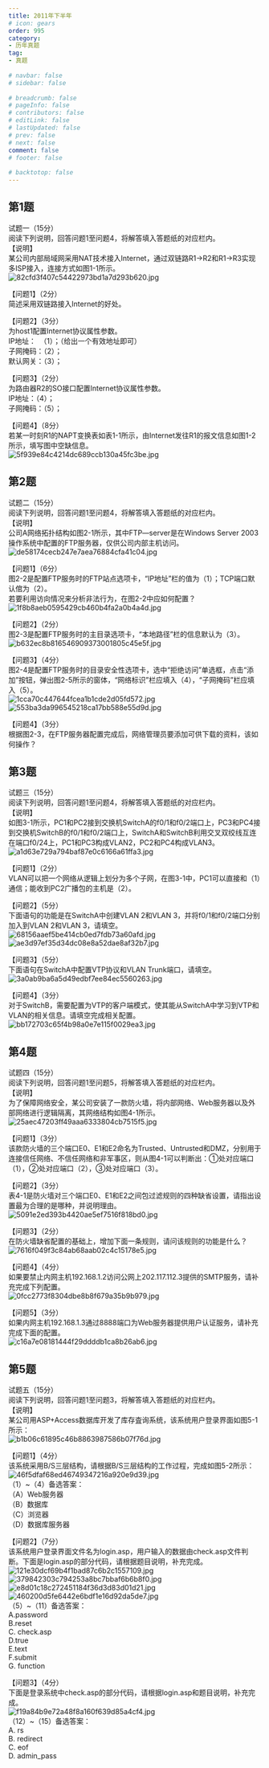 ```yaml
---  
title: 2011年下半年  
# icon: gears  
order: 995  
category:  
- 历年真题  
tag:  
- 真题  
  
# navbar: false  
# sidebar: false  
  
# breadcrumb: false  
# pageInfo: false  
# contributors: false  
# editLink: false  
# lastUpdated: false  
# prev: false  
# next: false  
comment: false  
# footer: false  
  
# backtotop: false  
---  
```

## 第1题 ##

试题一（15分）  
阅读下列说明，回答问题1至问题4，将解答填入答题纸的对应栏内。  
【说明】  
某公司内部局域网采用NAT技术接入Internet，通过双链路R1→R2和R1→R3实现多ISP接入，连接方式如图1-1所示。  
![82cfd3f407c54422973bd1a7d293b620.jpg][]  
  
【问题1】（2分）  
简述采用双链路接入Internet的好处。  
  
【问题2】（3分）  
为host1配置Internet协议属性参数。  
IP地址：  （1）；（给出一个有效地址即可）  
子网掩码：（2）；  
默认网关：（3）；  
  
【问题3】（2分）  
为路由器R2的SO接口配置Internet协议属性参数。  
IP地址：（4）；  
子网掩码：（5）；  
  
【问题4】（8分）  
若某一时刻R1的NAPT变换表如表1-1所示，由Internet发往R1的报文信息如图1-2所示，填写图中空缺信息。  
![5f939e84c4214dc689ccb130a45fc3be.jpg][]  


## 第2题 ##

试题二（15分）  
阅读下列说明，回答问题1至问题4，将解答填入答题纸的对应栏内。  
【说明】  
公司A网络拓扑结构如图2-1所示，其中FTP—server是在Windows Server 2003操作系统中配置的FTP服务器，仅供公司内部主机访问。  
![de58174cecb247e7aea76884cfa41c04.jpg][]  
  
【问题1】（6分）  
图2-2是配置FTP服务时的FTP站点选项卡，“IP地址”栏的值为（1）；TCP端口默认倌为（2）。  
若要利用访向情况来分析非法行为，在图2-2中应如何配置？  
![1f8b8aeb0595429cb460b4fa2a0b4a4d.jpg][]  
  
【问题2】（2分）  
图2-3是配置FTP服务时的主目录选项卡，“本地路径”栏的信息默认为（3）。  
![b632ec8b816546909373001805c45e5f.jpg][]  
  
【问题3】（4分）  
图2-4是配置FTP服务时的目录安全性选项卡，选中“拒绝访问”单选框，点击“添加”按钮，弹出图2-5所示的窗体，“网络标识”栏应填入（4），“子网掩码”栏应填入（5）。  
![1cca70c447644fcea1b1cde2d05fd572.jpg][]  
![553ba3da996545218ca17bb588e55d9d.jpg][]  
  
【问题4】（3分）  
根据图2-3，在FTP服务器配置完成后，网络管理员要添加可供下载的资料，该如何操作？  


## 第3题 ##

试题三（15分）  
阅读下列说明，回答问题1至问题4，将解答填入答题纸的对应栏内。  
【说明】  
如图3-1所示，PC1和PC2接到交换机SwitchA的f0/1和f0/2端口上，PC3和PC4接到交换机SwitchB的f0/1和f0/2端口上，SwitchA和SwitchB利用交叉双绞线互连在端口f0/24上，PC1和PC3构成VLAN2，PC2和PC4构成VLAN3。  
![a1d63e729a794baf87e0c6166a61ffa3.jpg][]  
  
【问题1】（2分）  
VLAN可以把一个网络从逻辑上划分为多个子网，在图3-1中，PC1可以直接和（1）通信；能收到PC2广播包的主机是（2）。  
  
【问题2】（5分）  
下面语句的功能是在SwitchA中创建VLAN 2和VLAN 3，并将f0/1和f0/2端口分别加入到VLAN 2和VLAN 3，请填空。  
![68156aaef5be414cb0ed7fdb73a60afd.jpg][]  
![ae3d97ef35d34dc08e8a52dae8af32b7.jpg][]  
  
【问题3】（5分）  
下面语句在SwitchA中配置VTP协议和VLAN Trunk端口，请填空。  
![3a0ab9ba6a5d49edbf7ee84ec5560263.jpg][]  
  
【问题4】（3分）  
对于SwitchB，需要配置为VTP的客户端模式，使其能从SwitchA中学习到VTP和VLAN的相关信息。请填空完成相关配置。  
![bb172703c65f4b98a0e7e115f0029ea3.jpg][]  


## 第4题 ##

试题四（15分）  
阅读下列说明，回答问题1至问题5，将解答填入答题纸的对应栏内。  
【说明】  
为了保障网络安全，某公司安装了一款防火墙，将内部网络、Web服务器以及外部网络进行逻辑隔离，其网络结构如图4-1所示。  
![25aec47203ff49aaa6333804cb7515f5.jpg][]  
  
【问题1】（3分）  
该款防火墙的三个端口E0、E1和E2命名为Trusted、Untrusted和DMZ，分别用于连接信任网络、不信任网络和非军事区，则从图4-1可以判断出：①处对应端口（1），②处对应端口（2），③处对应端口（3）。  
  
【问题2】（3分）  
表4-1是防火墙对三个端口E0、E1和E2之间包过滤规则的四种缺省设置，请指出设置最为合理的是哪种，并说明理由。  
![5091e2ed393b4420ae5ef7516f818bd0.jpg][]  
  
【问题3】（2分）  
在防火墙缺省配置的基础上，增加下面一条规则，请问该规则的功能是什么？  
![7616f049f3c84ab68aab02c4c15178e5.jpg][]  
  
【问题4】（4分）  
如果要禁止内网主机192.168.1.2访问公网上202.117.112.3提供的SMTP服务，请补充完成下列配置。  
![0fcc2773f8304dbe8b8f679a35b9b979.jpg][]  
  
【问题5】（3分）  
如果内网主机192.168.1.3通过8888端口为Web服务器提供用户认证服务，请补充完成下面的配置。  
![c16a7e08181444f29ddddb1ca8b26ab6.jpg][]  


## 第5题 ##

试题五（15分）  
阅读下列说明，回答问题1至问题3，将解答填入答题纸的对应栏内。  
【说明】  
某公司用ASP+Access数据库开发了库存査询系统，该系统用户登录界面如图5-1所示：  
![b1b06c61895c46b8863987586b07f76d.jpg][]  
  
【问题1】（4分）  
该系统采用B/S三层结构，请根据B/S三层结构的工作过程，完成如图5-2所示：  
![46f5dfaf68ed46749347216a920e9d39.jpg][]  
（1）~（4）备选答案：  
（A）Web服务器  
（B）数据库  
（C）浏览器  
（D）数据库服务器  
  
【问题2】（7分）  
该系统用户登录界面文件名为login.asp，用户输入的数据由check.asp文件判断。下面是login.asp的部分代码，请根据题目说明，补充完成。  
![121e30dcf69b4f1bad87c6b2c1557109.jpg][]  
![379842303c794253a8bc7bbaf6b6b8f0.jpg][]  
![e8d01c18c272451184f36d3d83d01d21.jpg][]  
![460200d5fe6442e6bdf1e16d92da5de7.jpg][]  
（5）~（11）备选答案：  
A.password  
B.reset  
C. check.asp  
D.true  
E.text  
F.submit  
G. function  
  
【问题3】（4分）  
下面是登录系统中check.asp的部分代码，请根据login.asp和题目说明，补充完成。  
![f19a84b9e72a48f8a160f639d85a4cf4.jpg][]  
（12）~（15）备选答案：  
A. rs  
B. redirect  
C. eof  
D. admin\_pass  



[82cfd3f407c54422973bd1a7d293b620.jpg]: https://www.xkxxkx.cn/file/exam/software/网络管理员/案例/第1题/82cfd3f407c54422973bd1a7d293b620.jpg
[5f939e84c4214dc689ccb130a45fc3be.jpg]: https://www.xkxxkx.cn/file/exam/software/网络管理员/案例/第1题/5f939e84c4214dc689ccb130a45fc3be.jpg
[de58174cecb247e7aea76884cfa41c04.jpg]: https://www.xkxxkx.cn/file/exam/software/网络管理员/案例/第2题/de58174cecb247e7aea76884cfa41c04.jpg
[1f8b8aeb0595429cb460b4fa2a0b4a4d.jpg]: https://www.xkxxkx.cn/file/exam/software/网络管理员/案例/第2题/1f8b8aeb0595429cb460b4fa2a0b4a4d.jpg
[b632ec8b816546909373001805c45e5f.jpg]: https://www.xkxxkx.cn/file/exam/software/网络管理员/案例/第2题/b632ec8b816546909373001805c45e5f.jpg
[1cca70c447644fcea1b1cde2d05fd572.jpg]: https://www.xkxxkx.cn/file/exam/software/网络管理员/案例/第2题/1cca70c447644fcea1b1cde2d05fd572.jpg
[553ba3da996545218ca17bb588e55d9d.jpg]: https://www.xkxxkx.cn/file/exam/software/网络管理员/案例/第2题/553ba3da996545218ca17bb588e55d9d.jpg
[a1d63e729a794baf87e0c6166a61ffa3.jpg]: https://www.xkxxkx.cn/file/exam/software/网络管理员/案例/第3题/a1d63e729a794baf87e0c6166a61ffa3.jpg
[68156aaef5be414cb0ed7fdb73a60afd.jpg]: https://www.xkxxkx.cn/file/exam/software/网络管理员/案例/第3题/68156aaef5be414cb0ed7fdb73a60afd.jpg
[ae3d97ef35d34dc08e8a52dae8af32b7.jpg]: https://www.xkxxkx.cn/file/exam/software/网络管理员/案例/第3题/ae3d97ef35d34dc08e8a52dae8af32b7.jpg
[3a0ab9ba6a5d49edbf7ee84ec5560263.jpg]: https://www.xkxxkx.cn/file/exam/software/网络管理员/案例/第3题/3a0ab9ba6a5d49edbf7ee84ec5560263.jpg
[bb172703c65f4b98a0e7e115f0029ea3.jpg]: https://www.xkxxkx.cn/file/exam/software/网络管理员/案例/第3题/bb172703c65f4b98a0e7e115f0029ea3.jpg
[25aec47203ff49aaa6333804cb7515f5.jpg]: https://www.xkxxkx.cn/file/exam/software/网络管理员/案例/第4题/25aec47203ff49aaa6333804cb7515f5.jpg
[5091e2ed393b4420ae5ef7516f818bd0.jpg]: https://www.xkxxkx.cn/file/exam/software/网络管理员/案例/第4题/5091e2ed393b4420ae5ef7516f818bd0.jpg
[7616f049f3c84ab68aab02c4c15178e5.jpg]: https://www.xkxxkx.cn/file/exam/software/网络管理员/案例/第4题/7616f049f3c84ab68aab02c4c15178e5.jpg
[0fcc2773f8304dbe8b8f679a35b9b979.jpg]: https://www.xkxxkx.cn/file/exam/software/网络管理员/案例/第4题/0fcc2773f8304dbe8b8f679a35b9b979.jpg
[c16a7e08181444f29ddddb1ca8b26ab6.jpg]: https://www.xkxxkx.cn/file/exam/software/网络管理员/案例/第4题/c16a7e08181444f29ddddb1ca8b26ab6.jpg
[b1b06c61895c46b8863987586b07f76d.jpg]: https://www.xkxxkx.cn/file/exam/software/网络管理员/案例/第5题/b1b06c61895c46b8863987586b07f76d.jpg
[46f5dfaf68ed46749347216a920e9d39.jpg]: https://www.xkxxkx.cn/file/exam/software/网络管理员/案例/第5题/46f5dfaf68ed46749347216a920e9d39.jpg
[121e30dcf69b4f1bad87c6b2c1557109.jpg]: https://www.xkxxkx.cn/file/exam/software/网络管理员/案例/第5题/121e30dcf69b4f1bad87c6b2c1557109.jpg
[379842303c794253a8bc7bbaf6b6b8f0.jpg]: https://www.xkxxkx.cn/file/exam/software/网络管理员/案例/第5题/379842303c794253a8bc7bbaf6b6b8f0.jpg
[e8d01c18c272451184f36d3d83d01d21.jpg]: https://www.xkxxkx.cn/file/exam/software/网络管理员/案例/第5题/e8d01c18c272451184f36d3d83d01d21.jpg
[460200d5fe6442e6bdf1e16d92da5de7.jpg]: https://www.xkxxkx.cn/file/exam/software/网络管理员/案例/第5题/460200d5fe6442e6bdf1e16d92da5de7.jpg
[f19a84b9e72a48f8a160f639d85a4cf4.jpg]: https://www.xkxxkx.cn/file/exam/software/网络管理员/案例/第5题/f19a84b9e72a48f8a160f639d85a4cf4.jpg
